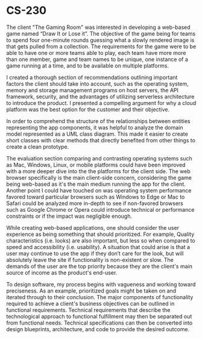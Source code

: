 # CS-230

The client "The Gaming Room" was interested in developing a web-based game named “Draw It or Lose it”. The objective of the game being for teams to spend four one-minute rounds guessing what a slowly rendered image is that gets pulled from a collection. The requirements for the game were to be able to have one or more teams able to play, each team have more more than one member, game and team names to be unique, one instance of a game running at a time, and to be available on multiple platforms. 

I created a thorough section of recommendations outlining important factors the client should take into account, such as the operating system, memory and storage management programs on host servers, the API framework, security, and the advantages of utilizing serverless architecture to introduce the product. I presented a compelling argument for why a cloud platform was the best option for the customer and their objective.

In order to comprehend the structure of the relationships between entities representing the app components, it was helpful to analyze the domain model represented as a UML class diagram. This made it easier to create short classes with clear methods that directly benefited from other things to create a clean prototype.

The evaluation section comparing and contrasting operating systems such as Mac, Windows, Linux, or mobile platforms could have been improved with a more deeper dive into the the platforms for the client side. The web browser specifically is the main client-side concern, considering the game being web-based as it's the main medium running the app for the client. Another point I could have touched on was operating system performance favored toward particular browsers such as Windows to Edge or Mac to Safari could be analyzed more in-depth to see if non-favored browsers such as Google Chrome or Opera could introduce technical or performance constraints or if the impact was negligible enough.

While creating web-based applications, one should consider the user experience as being something that should prioritized. For example, Quality characteristics (i.e. looks) are also important, but less so when compared to speed and accessibility (i.e. usability). A situation that could arise is that a user may continue to use the app if they don’t care for the look, but will absolutely leave the site if functionality is non-existent or slow. The demands of the user are the top priority because they are the client's main source of income as the product's end-user.

To design software, my process begins with vagueness and working toward preciseness. As an example, prioritized goals might be taken on and iterated through to their conclusion. The major components of functionality required to achieve a client's business objectives can be outlined in functional requirements. Technical requirements that describe the technological approach to functional fulfillment may then be separated out from functional needs. Technical specifications can then be converted into design blueprints, architecture, and code to provide the desired outcome.
